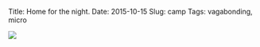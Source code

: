 Title: Home for the night.
Date: 2015-10-15
Slug: camp
Tags: vagabonding, micro

<img src="{static}/media/images/2015-10-15 tarp.jpg" class="align-center" loading="lazy" />

